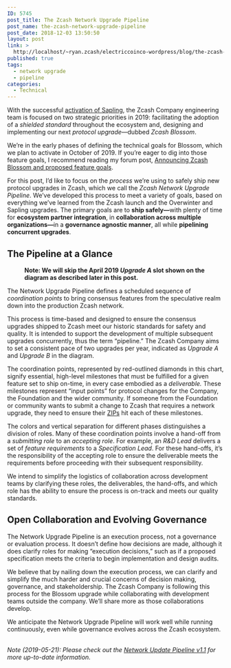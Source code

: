 ```yaml
---
ID: 5745
post_title: The Zcash Network Upgrade Pipeline
post_name: the-zcash-network-upgrade-pipeline
post_date: 2018-12-03 13:50:50
layout: post
link: >
  http://localhost/~ryan.zcash/electriccoinco-wordpress/blog/the-zcash-network-upgrade-pipeline/
published: true
tags:
  - network upgrade
  - pipeline
categories:
  - Technical
---
```

<!-- wp:paragraph -->
<p>With the successful <a href="/blog/sapling-activation-complete/">activation of Sapling</a>, the Zcash Company engineering team is focused on two strategic priorities in 2019: facilitating the adoption of a <em>shielded standard</em> throughout the ecosystem and, designing and implementing our next <em>protocol upgrade</em>—dubbed <em>Zcash Blossom</em>.</p>
<!-- /wp:paragraph -->

<!-- wp:paragraph -->
<p>We’re in the early phases of defining the technical goals for Blossom, which we plan to activate in October of 2019. If you’re eager to dig into those feature goals, I recommend reading my forum post, <a href="https://forum.zcashcommunity.com/t/announcing-zcash-blossom-and-proposed-feature-goals/31891" target="_blank" rel="noreferrer noopener" aria-label="We’re in the early phases of defining the technical goals for Blossom, which we plan to activate in October of 2019. If you’re eager to dig into those feature goals, I recommend reading my forum post, Announcing Zcash Blossom and proposed feature goals. (opens in a new tab)">Announcing Zcash Blossom and proposed feature goals</a>.</p>
<!-- /wp:paragraph -->

<!-- wp:paragraph -->
<p>For this post, I’d like to focus on the <em>process</em> we’re using to safely ship new protocol upgrades in Zcash, which we call the <em>Zcash Network Upgrade Pipeline</em>. We’ve developed this process to meet a variety of goals, based on everything we’ve learned from the Zcash launch and the Overwinter and Sapling upgrades. The primary goals are to <strong>ship safely</strong><strong>—</strong>with plenty of time for <strong>ecosystem partner integration</strong>, in <strong>collaboration across multiple organizations</strong><strong>—</strong>in a <strong>governance agnostic manner</strong>, all while <strong>pipelining concurrent upgrades</strong>. &nbsp;</p>
<!-- /wp:paragraph -->

<!-- wp:heading -->
<h2>The Pipeline at a Glance</h2>
<!-- /wp:heading -->

<!-- wp:image {"id":5784,"linkDestination":"custom"} -->
<figure class="wp-block-image"><a href="/wp-content/uploads/2018/11/Network-Upgrade-Pipeline-v1.0-1.png" target="_blank" rel="noreferrer noopener"><img src="https://dev-electriccoinco-wordpress.pantheonsite.io/wp-content/uploads/2018/11/Network-Upgrade-Pipeline-v1.0-1-1024x459.png" alt="" class="wp-image-5784"/></a><figcaption><strong>Note: We will skip the April 2019 <em>Upgrade A</em> slot shown on the diagram as described later in this post.</strong></figcaption></figure>
<!-- /wp:image -->

<!-- wp:paragraph -->
<p>The Network Upgrade Pipeline defines a scheduled sequence of <em>coordination points</em> to bring consensus features from the speculative realm down into the production Zcash network.</p>
<!-- /wp:paragraph -->

<!-- wp:paragraph -->
<p>This process is time-based and designed to ensure the consensus upgrades shipped to Zcash meet our historic standards for safety and quality. It is intended to support the development of multiple subsequent upgrades concurrently, thus the term “pipeline.” The Zcash Company aims to set a consistent pace of two upgrades per year, indicated as <em>Upgrade A</em> and <em>Upgrade B</em> in the diagram.</p>
<!-- /wp:paragraph -->

<!-- wp:paragraph -->
<p>The coordination points, represented by red-outlined diamonds in this chart, signify essential, high-level milestones that must be fulfilled for a given feature set to ship on-time, in every case embodied as a <em>deliverable.</em> These milestones represent “input points” for protocol changes for the Company, the Foundation and the wider community. If someone from the Foundation or community wants to submit a change to Zcash that requires a network upgrade, they need to ensure their <a href="https://github.com/zcash/zips" target="_blank" rel="noreferrer noopener" aria-label="The coordination points, represented by red-outlined diamonds in this chart, signify essential, high-level milestones that must be fulfilled for a given feature set to ship on-time, in every case embodied as a deliverable. These milestones represent “input points” for protocol changes for the Company, the Foundation and the wider community. If someone from the Foundation or community wants to submit a change to Zcash that requires a network upgrade, they need to ensure their ZIPs hit each of these milestones. (opens in a new tab)">ZIPs</a> hit each of these milestones.</p>
<!-- /wp:paragraph -->

<!-- wp:paragraph -->
<p>The colors and vertical separation for different phases distinguishes a division of roles. Many of these coordination points involve a hand-off from a <em>submitting role</em> to an <em>accepting role</em>. For example, an <em>R&amp;D Lead</em> delivers a set of <em>feature requirements</em> to a <em>Specification Lead</em>. For these hand-offs, it’s the responsibility of the accepting role to ensure the deliverable meets the requirements before proceeding with their subsequent responsibility.</p>
<!-- /wp:paragraph -->

<!-- wp:paragraph -->
<p>We intend to simplify the logistics of collaboration across development teams by clarifying these roles, the deliverables, the hand-offs, and which role has the ability to ensure the process is on-track and meets our quality standards.</p>
<!-- /wp:paragraph -->

<!-- wp:heading -->
<h2>Open Collaboration and Evolving Governance</h2>
<!-- /wp:heading -->

<!-- wp:paragraph -->
<p>The Network Upgrade Pipeline is an execution process, not a governance or evaluation process. It doesn’t define how decisions are made, although it does clarify roles for making “execution decisions,” such as if a proposed specification meets the criteria to begin implementation and design audits.</p>
<!-- /wp:paragraph -->

<!-- wp:paragraph -->
<p>We believe that by nailing down the execution process, we can clarify and simplify the much harder and crucial concerns of decision making, governance, and stakeholdership. The Zcash Company is following this process for the Blossom upgrade while collaborating with development teams outside the company. We’ll share more as those collaborations develop.</p>
<!-- /wp:paragraph -->

<!-- wp:paragraph -->
<p>We anticipate the Network Upgrade Pipeline will work well while running continuously, even while governance evolves across the Zcash ecosystem.</p>
<!-- /wp:paragraph -->

<!-- wp:paragraph -->
<p><br><em>Note (2019-05-21): Please check out the <a rel="noreferrer noopener" aria-label="Network Update Pipeline v1.1 (opens in a new tab)" href="https://docs.google.com/drawings/d/1WAvIkVBv_fC4L4wDoAJaMTYVh3dJbwhR5YuP5HgOjFw/edit" target="_blank">Network Update Pipeline v1.1</a> for more up-to-date information.</em></p>
<!-- /wp:paragraph -->